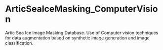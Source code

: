 # ArticSeaIceMasking_ComputerVision
Artic Sea Ice Image Masking Database. Use of Computer vision techniques for data augmentation based on synthetic image generation and image classification.
